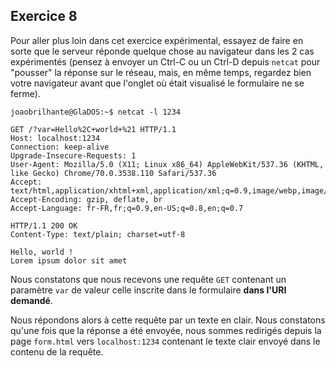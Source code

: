 ## Exercice 8

Pour aller plus loin dans cet exercice expérimental, essayez de faire en sorte
que le serveur réponde quelque chose au navigateur dans les 2 cas expérimentés
(pensez à envoyer un Ctrl-C ou un Ctrl-D depuis `netcat` pour "pousser" la réponse
sur le réseau, mais, en même temps, regardez bien votre navigateur avant que
l'onglet où était visualisé le formulaire ne se ferme).

	joaobrilhante@GlaDOS:~$ netcat -l 1234

	GET /?var=Hello%2C+world+%21 HTTP/1.1
	Host: localhost:1234
	Connection: keep-alive
	Upgrade-Insecure-Requests: 1
	User-Agent: Mozilla/5.0 (X11; Linux x86_64) AppleWebKit/537.36 (KHTML, like Gecko) Chrome/70.0.3538.110 Safari/537.36
	Accept: text/html,application/xhtml+xml,application/xml;q=0.9,image/webp,image/apng,*/*;q=0.8
	Accept-Encoding: gzip, deflate, br
	Accept-Language: fr-FR,fr;q=0.9,en-US;q=0.8,en;q=0.7

	HTTP/1.1 200 OK
	Content-Type: text/plain; charset=utf-8

	Hello, world !
	Lorem ipsum dolor sit amet

Nous constatons que nous recevons une requête `GET` contenant un paramètre `var`
de valeur celle inscrite dans le formulaire **dans l'URI demandé**.

Nous répondons alors à cette requête par un texte en clair. Nous constatons qu'une
fois que la réponse a été envoyée, nous sommes redirigés depuis la page `form.html`
vers `localhost:1234` contenant le texte clair envoyé dans le contenu de la requête.
